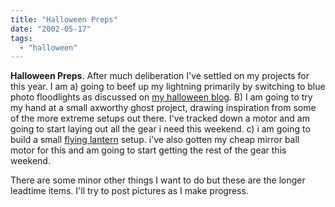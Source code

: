 ```yaml
---
title: "Halloween Preps"
date: "2002-05-17"
tags: 
  - "halloween"
---
```


**Halloween Preps**. After much deliberation I've settled on my projects for this year. I am a) going to beef up my lightning primarily by switching to blue photo floodlights as discussed on [my halloween blog](http://www.theludwigs.com/Halloween/halloween.html). B) I am going to try my hand at a small axworthy ghost project, drawing inspiration from some of the more [](http://members.aol.com/_ht_a/urmyslav/page1.html?mtbrand=AOL_US)extreme setups out there. I've tracked down a motor and am going to start laying out all the gear i need this weekend. c) i am going to build a small [flying lantern](http://members.accesstoledo.com/kkrazykkaren/Floating/Lantern.html) setup. i've also gotten my cheap mirror ball motor for this and am going to start getting the rest of the gear this weekend.

There are some minor other things I want to do but these are the longer leadtime items. I'll try to post pictures as I make progress.

